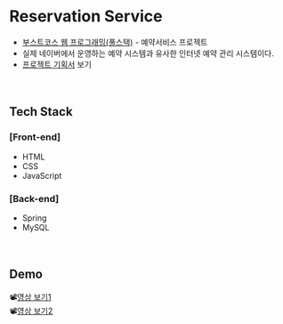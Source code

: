 # Reservation Service
- [부스트코스 웹 프로그래밍(풀스택)](https://www.boostcourse.org/web316/lecture/23922?isDesc=false) - 예약서비스 프로젝트
- 실제 네이버에서 운영하는 예약 시스템과 유사한 인터넷 예약 관리 시스템이다.
- [프로젝트 기획서](https://docs.google.com/presentation/d/1i2IC1yIH5ACFCvCH4EMVv_3Zw2oltRvHK94amyNEKbs/edit#slide=id.p5) 보기
<br><br><br>

## Tech Stack
### [Front-end]
- HTML
- CSS
- JavaScript

### [Back-end]
- Spring
- MySQL
<br><br><br>

## Demo
📽[영상 보기1](https://blog.naver.com/taurusx/222467007908)<br>
📽[영상 보기2](https://blog.naver.com/taurusx/222488370751)<br>
